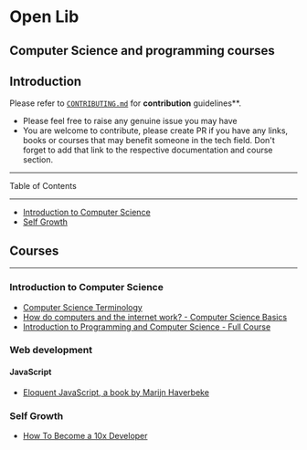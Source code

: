 # Open Lib 
## Computer Science and programming courses

## Introduction
Please refer to [`CONTRIBUTING.md`](./contributions.md) for **contribution** guidelines**.
- Please feel free to raise any genuine issue you may have
- You are welcome to contribute, please create PR if you have any links, books or courses that may benefit someone in the tech field. Don't forget to add that link to the respective documentation and course section. 


------------------------------

Table of Contents

------------------------------

- [Introduction to Computer Science](#introduction-to-computer-science)
- [Self Growth](#self-growth)




## Courses

------------------------------
### Introduction to Computer Science
- [Computer Science Terminology](https://www.youtube.com/watch?v=LtoBGQPuu1c&list=PLWKjhJtqVAbn5emQ3RRG8gEBqkhf_5vxD&index=4)
- [How do computers and the internet work? - Computer Science Basics](https://www.youtube.com/watch?v=AV_VYsJnHQQ&list=PLWKjhJtqVAbn5emQ3RRG8gEBqkhf_5vxD&index=2)
- [Introduction to Programming and Computer Science - Full Course](https://www.youtube.com/watch?v=zOjov-2OZ0E&list=PLWKjhJtqVAbn5emQ3RRG8gEBqkhf_5vxD&index=16)

### Web development
#### JavaScript
- [Eloquent JavaScript, a book by Marijn Haverbeke](https://eloquentjavascript.net/)

### Self Growth
- [How To Become a 10x Developer](https://www.youtube.com/watch?v=wJNikDr-aNM)
